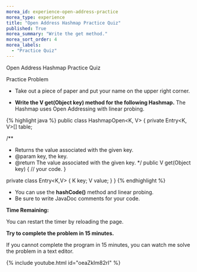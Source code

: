 ```yaml
---
morea_id: experience-open-address-practice
morea_type: experience
title: "Open Address Hashmap Practice Quiz"
published: True
morea_summary: "Write the get method."
morea_sort_order: 4
morea_labels: 
  - "Practice Quiz"
---
```

Open Address Hashmap Practice Quiz

Practice Problem

* Take out a piece of paper and put your name on the upper right corner.

* **Write the V get(Object key) method for the following Hashmap.** The Hashmap uses Open Addressing with linear probing.

{% highlight java %}
public class HashmapOpen<K, V> {
  private Entry<K, V>[] table;

  /**
   * Returns the value associated with the given key.
   * @param key, the key.
   * @return The value associated with the given key.
   */
  public V get(Object key) {
    // your code.
  }
  
  private class Entry<K,V> {
    K key;
    V value;
  }
}
{% endhighlight %}

* You can use the **hashCode()** method and linear probing.
* Be sure to write JavaDoc comments for your code.

**Time Remaining:**

<script src="{{ site.baseurl }}/js/countdown.js" type="text/javascript"></script>
<!-- =========================================================== -->
<script type="application/javascript">
var myCountdown2 = new Countdown({
									time: 15 * 60,
									width:150,
									height:80,
									rangeHi:"minute"	// <- no comma on last item!
									});
</script>

You can restart the timer by reloading the page.

**Try to complete the problem in 15 minutes.**

If you cannot complete the program in 15 minutes, you can watch me solve the problem in a text editor.

{% include youtube.html id="oeaZkIm82rI" %}
